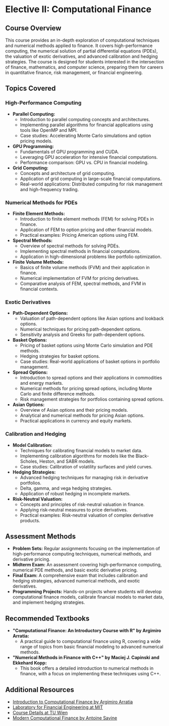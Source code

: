 # Elective II: Computational Finance

## Course Overview
This course provides an in-depth exploration of computational techniques and numerical methods applied to finance. It covers high-performance computing, the numerical solution of partial differential equations (PDEs), the valuation of exotic derivatives, and advanced calibration and hedging strategies. The course is designed for students interested in the intersection of finance, mathematics, and computer science, preparing them for careers in quantitative finance, risk management, or financial engineering.

## Topics Covered

### High-Performance Computing
- **Parallel Computing:**
  - Introduction to parallel computing concepts and architectures.
  - Implementing parallel algorithms for financial applications using tools like OpenMP and MPI.
  - Case studies: Accelerating Monte Carlo simulations and option pricing models.
- **GPU Programming:**
  - Fundamentals of GPU programming and CUDA.
  - Leveraging GPU acceleration for intensive financial computations.
  - Performance comparison: GPU vs. CPU in financial modeling.
- **Grid Computing:**
  - Concepts and architecture of grid computing.
  - Application of grid computing in large-scale financial computations.
  - Real-world applications: Distributed computing for risk management and high-frequency trading.

### Numerical Methods for PDEs
- **Finite Element Methods:**
  - Introduction to finite element methods (FEM) for solving PDEs in finance.
  - Application of FEM to option pricing and other financial models.
  - Practical examples: Pricing American options using FEM.
- **Spectral Methods:**
  - Overview of spectral methods for solving PDEs.
  - Implementing spectral methods in financial computations.
  - Application in high-dimensional problems like portfolio optimization.
- **Finite Volume Methods:**
  - Basics of finite volume methods (FVM) and their application in finance.
  - Numerical implementation of FVM for pricing derivatives.
  - Comparative analysis of FEM, spectral methods, and FVM in financial contexts.

### Exotic Derivatives
- **Path-Dependent Options:**
  - Valuation of path-dependent options like Asian options and lookback options.
  - Numerical techniques for pricing path-dependent options.
  - Sensitivity analysis and Greeks for path-dependent options.
- **Basket Options:**
  - Pricing of basket options using Monte Carlo simulation and PDE methods.
  - Hedging strategies for basket options.
  - Case studies: Real-world applications of basket options in portfolio management.
- **Spread Options:**
  - Introduction to spread options and their applications in commodities and energy markets.
  - Numerical methods for pricing spread options, including Monte Carlo and finite difference methods.
  - Risk management strategies for portfolios containing spread options.
- **Asian Options:**
  - Overview of Asian options and their pricing models.
  - Analytical and numerical methods for pricing Asian options.
  - Practical applications in currency and equity markets.

### Calibration and Hedging
- **Model Calibration:**
  - Techniques for calibrating financial models to market data.
  - Implementing calibration algorithms for models like the Black-Scholes, Heston, and SABR models.
  - Case studies: Calibration of volatility surfaces and yield curves.
- **Hedging Strategies:**
  - Advanced hedging techniques for managing risk in derivative portfolios.
  - Delta, gamma, and vega hedging strategies.
  - Application of robust hedging in incomplete markets.
- **Risk-Neutral Valuation:**
  - Concepts and principles of risk-neutral valuation in finance.
  - Applying risk-neutral measures to price derivatives.
  - Practical examples: Risk-neutral valuation of complex derivative products.

## Assessment Methods
- **Problem Sets:** Regular assignments focusing on the implementation of high-performance computing techniques, numerical methods, and derivative pricing.
- **Midterm Exam:** An assessment covering high-performance computing, numerical PDE methods, and basic exotic derivative pricing.
- **Final Exam:** A comprehensive exam that includes calibration and hedging strategies, advanced numerical methods, and exotic derivatives.
- **Programming Projects:** Hands-on projects where students will develop computational finance models, calibrate financial models to market data, and implement hedging strategies.

## Recommended Textbooks
- **"Computational Finance: An Introductory Course with R" by Argimiro Arratia:**
  - A practical guide to computational finance using R, covering a wide range of topics from basic financial modeling to advanced numerical methods.
- **"Numerical Methods in Finance with C++" by Maciej J. Capinski and Ekkehard Kopp:**
  - This book offers a detailed introduction to numerical methods in finance, with a focus on implementing these techniques using C++.

## Additional Resources
- [Introduction to Computational Finance by Argimiro Arratia](https://assets.cambridge.org/97811070/03712/frontmatter/9781107003712_frontmatter.pdf)
- [Laboratory for Financial Engineering at MIT](https://catalog.mit.edu/mit/research/laboratory-financial-engineering/)
- [Course Details at TU Wien](https://tiss.tuwien.ac.at/course/courseDetails.xhtml?dswid=5763&dsrid=562&courseNr=101726)
- [Modern Computational Finance by Antoine Savine](https://antoinesavine.com/wp-content/uploads/2021/05/modern-computational-finance.pdf)
